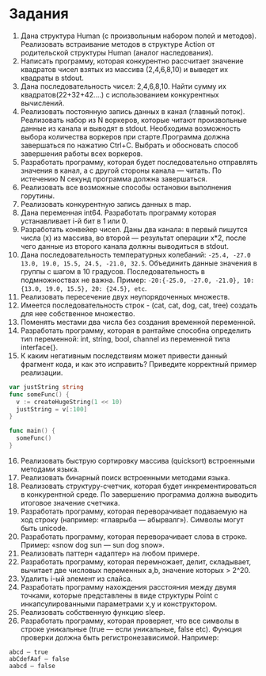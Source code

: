 
# Задания
1. Дана структура Human (с произвольным набором полей и методов). Реализовать встраивание методов в структуре Action от родительской структуры Human (аналог наследования).
1. Написать программу, которая конкурентно рассчитает значение квадратов чисел взятых из массива (2,4,6,8,10) и выведет их квадраты в stdout.
1. Дана последовательность чисел: 2,4,6,8,10. Найти сумму их квадратов(22+32+42….) с использованием конкурентных вычислений.
1. Реализовать постоянную запись данных в канал (главный поток). Реализовать набор из N воркеров, которые читают произвольные данные из канала и выводят в stdout. Необходима возможность выбора количества воркеров при старте.Программа должна завершаться по нажатию Ctrl+C. Выбрать и обосновать способ завершения работы всех воркеров.
1. Разработать программу, которая будет последовательно отправлять значения в канал, а с другой стороны канала — читать. По истечению N секунд программа должна завершаться.
1. Реализовать все возможные способы остановки выполнения горутины. 
1. Реализовать конкурентную запись данных в map.
1. Дана переменная int64. Разработать программу которая устанавливает i-й бит в 1 или 0.
1. Разработать конвейер чисел. Даны два канала: в первый пишутся числа (x) из массива, во второй — результат операции x*2, после чего данные из второго канала должны выводиться в stdout.
1. Дана последовательность температурных колебаний: ```-25.4, -27.0 13.0, 19.0, 15.5, 24.5, -21.0, 32.5```. Объединить данные значения в группы с шагом в 10 градусов. Последовательность в подмножноствах не важна. Пример: ```-20:{-25.0, -27.0, -21.0}, 10:{13.0, 19.0, 15.5}, 20: {24.5}, etc```.
1. Реализовать пересечение двух неупорядоченных множеств.
1. Имеется последовательность строк - (cat, cat, dog, cat, tree) создать для нее собственное множество.
1. Поменять местами два числа без создания временной переменной.
1. Разработать программу, которая в рантайме способна определить тип переменной: int, string, bool, channel из переменной типа interface{}.
1. К каким негативным последствиям может привести данный фрагмент кода, и как это исправить? Приведите корректный пример реализации.
``` go
var justString string
func someFunc() {
  v := createHugeString(1 << 10)
  justString = v[:100]
}

func main() {
  someFunc()
}
```
16. Реализовать быструю сортировку массива (quicksort) встроенными методами языка.
16. Реализовать бинарный поиск встроенными методами языка.
16. Реализовать структуру-счетчик, которая будет инкрементироваться в конкурентной среде. По завершению программа должна выводить итоговое значение счетчика.
16. Разработать программу, которая переворачивает подаваемую на ход строку (например: «главрыба — абырвалг»). Символы могут быть unicode.
16. Разработать программу, которая переворачивает слова в строке. 
Пример: «snow dog sun — sun dog snow».
16. Реализовать паттерн «адаптер» на любом примере.
16. Разработать программу, которая перемножает, делит, складывает, вычитает две числовых переменных a,b, значение которых > 2^20.
16. Удалить i-ый элемент из слайса.
16. Разработать программу нахождения расстояния между двумя точками, которые представлены в виде структуры Point с инкапсулированными параметрами x,y и конструктором.
16. Реализовать собственную функцию sleep.
16. Разработать программу, которая проверяет, что все символы в строке уникальные (true — если уникальные, false etc). Функция проверки должна быть регистронезависимой.
Например: 
```
abcd — true
abCdefAaf — false
aabcd — false
  ```
